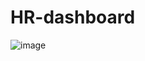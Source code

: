# HR-dashboard
![image](https://github.com/user-attachments/assets/2e2b4136-e466-4831-8822-645c2ead862f)
